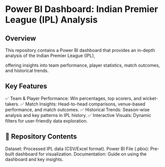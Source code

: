 # Power BI Dashboard: Indian Premier League (IPL) Analysis

## Overview
This repository contains a Power BI dashboard that provides an in-depth analysis of the Indian Premier League (IPL), 

offering insights into team performance, player statistics, match outcomes, and historical trends.

## Key Features
✅ Team & Player Performance: Win percentages, top scorers, and wicket-takers.
✅ Match Insights: Head-to-head comparisons, venue-based performance, and match outcomes.
✅ Historical Trends: Season-wise analysis and key patterns in IPL history.
✅ Interactive Visuals: Dynamic filters for user-friendly data exploration.

## 📁 Repository Contents
Dataset: Processed IPL data (CSV/Excel format).
Power BI File (.pbix): Pre-built dashboard for visualization.
Documentation: Guide on using the dashboard and key insights.
